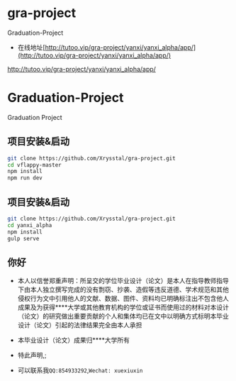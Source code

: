 # gra-project
Graduation-Project

- 在线地址[http://tutoo.vip/gra-project/yanxi/yanxi_alpha/app/](http://tutoo.vip/gra-project/yanxi/yanxi_alpha/app/)

http://tutoo.vip/gra-project/yanxi/yanxi_alpha/app/

# Graduation-Project
Graduation Project
## 项目安装&启动

``` bash
git clone https://github.com/Xrysstal/gra-project.git
cd vflappy-master
npm install
npm run dev
```
## 项目安装&启动

``` bash
git clone https://github.com/Xrysstal/gra-project.git
cd yanxi_alpha
npm install
gulp serve
```
## 你好
 - 本人以信誉郑重声明：所呈交的学位毕业设计（论文）是本人在指导教师指导下由本人独立撰写完成的没有剽窃、抄袭、造假等违反道德、学术规范和其他侵权行为文中引用他人的文献、数据、图件、资料均已明确标注出不包含他人成果及为获得****大学或其他教育机构的学位或证书而使用过的材料对本设计（论文）的研究做出重要贡献的个人和集体均已在文中以明确方式标明本毕业设计（论文）引起的法律结果完全由本人承担
 
 - 本毕业设计（论文）成果归****大学所有
 
 - 特此声明,;
 - 可以联系我`QQ:854933292`,`Wechat: xuexiuxin`
